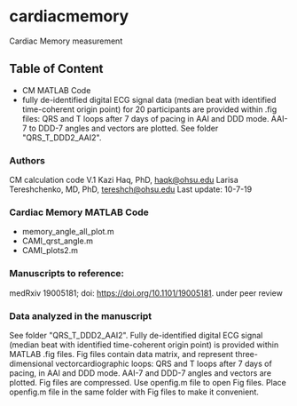 # cardiacmemory
Cardiac Memory measurement

## Table of Content
  - CM MATLAB Code
  - fully de-identified digital ECG signal data (median beat with identified time-coherent origin point) for 20 participants are provided within .fig files: QRS and T loops after 7 days of pacing in AAI and DDD mode. AAI-7 to DDD-7 angles and vectors are plotted. See folder "QRS_T_DDD2_AAI2". 
  
### Authors
CM calculation code V.1
Kazi Haq, PhD, <haqk@ohsu.edu>
Larisa Tereshchenko, MD, PhD, <tereshch@ohsu.edu>
Last update: 10-7-19
  

### Cardiac Memory MATLAB Code
- memory_angle_all_plot.m     
- CAMI_qrst_angle.m    
- CAMI_plots2.m


### Manuscripts to reference:

medRxiv 19005181; doi: https://doi.org/10.1101/19005181. under peer review

### Data analyzed in the manuscript
See folder "QRS_T_DDD2_AAI2". Fully de-identified digital ECG signal (median beat with identified time-coherent origin point) is provided within MATLAB .fig files. Fig files contain data matrix, and represent three-dimensional vectorcardiographic loops: QRS and T loops after 7 days of pacing, in AAI and DDD mode. AAI-7 and DDD-7 angles and vectors are plotted. Fig files are compressed. Use openfig.m file to open Fig files. Place openfig.m file in the same folder with Fig files to make it convenient.
